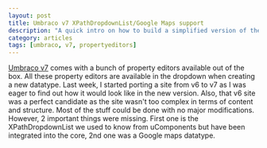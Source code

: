 ```yaml
---
layout: post
title: Umbraco v7 XPathDropdownList/Google Maps support
description: "A quick intro on how to build a simplified version of the XPathDropdownList and enable the Google Maps datatype in Umbraco v7"
category: articles
tags: [umbraco, v7, propertyeditors]
---
```


[Umbraco v7](http://our.umbraco.org/contribute/releases/701) comes with a bunch of property editors available out of the box. All these property editors are available in the dropdown when creating a new datatype. Last week, I started porting a site from v6 to v7 as I was eager to find out how it would look like in the new version. Also, that v6 site was a perfect candidate as the site wasn't too complex in terms of content and structure. Most of the stuff could be done with no major modifications. However, 2 important things were missing. First one is the XPathDropdownList we used to know from uComponents but have been integrated into the core, 2nd one was a Google maps datatype.
